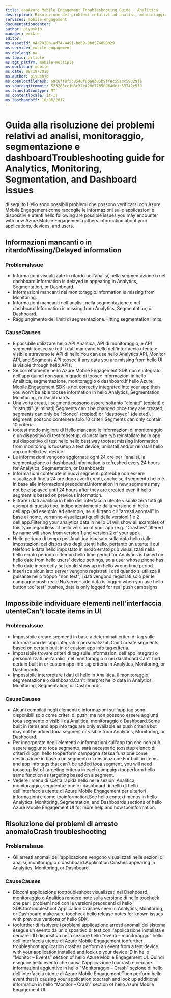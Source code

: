```yaml
---
title: aaaAzure Mobile Engagement Troubleshooting Guide - Analitica
description: Risoluzione dei problemi relativi ad analisi, monitoraggio, segmentazione e dashboard in Azure Mobile Engagement
services: mobile-engagement
documentationcenter: 
author: piyushjo
manager: erikre
editor: 
ms.assetid: 04a7020a-ad74-4491-be69-0bd574890029
ms.service: mobile-engagement
ms.devlang: na
ms.topic: article
ms.tgt_pltfrm: mobile-multiple
ms.workload: mobile
ms.date: 08/19/2016
ms.author: piyushjo
ms.openlocfilehash: 69c6ff8f5c8540f8ba8b85b9ffec55acc59329fe
ms.sourcegitcommit: 523283cc1b3c37c428e77850964dc1c33742c5f0
ms.translationtype: MT
ms.contentlocale: it-IT
ms.lasthandoff: 10/06/2017
---
```

# <a name="troubleshooting-guide-for-analytics-monitoring-segmentation-and-dashboard-issues"></a><span data-ttu-id="37b55-103">Guida alla risoluzione dei problemi relativi ad analisi, monitoraggio, segmentazione e dashboard</span><span class="sxs-lookup"><span data-stu-id="37b55-103">Troubleshooting guide for Analytics, Monitoring, Segmentation, and Dashboard issues</span></span>
<span data-ttu-id="37b55-104">di seguito Hello sono possibili problemi che possono verificarsi con Azure Mobile Engagement come raccoglie le informazioni sulle applicazioni e dispositivi e utenti.</span><span class="sxs-lookup"><span data-stu-id="37b55-104">hello following are possible issues you may encounter with how Azure Mobile Engagement gathers information about your applications, devices, and users.</span></span>

## <a name="missingdelayed-information"></a><span data-ttu-id="37b55-105">Informazioni mancanti o in ritardo</span><span class="sxs-lookup"><span data-stu-id="37b55-105">Missing/Delayed information</span></span>
### <a name="issue"></a><span data-ttu-id="37b55-106">Problema</span><span class="sxs-lookup"><span data-stu-id="37b55-106">Issue</span></span>
* <span data-ttu-id="37b55-107">Informazioni visualizzate in ritardo nell'analisi, nella segmentazione o nel dashboard.</span><span class="sxs-lookup"><span data-stu-id="37b55-107">Information is delayed in appearing in Analytics, Segmentation, or Dashboard.</span></span>
* <span data-ttu-id="37b55-108">Informazioni mancanti nel monitoraggio.</span><span class="sxs-lookup"><span data-stu-id="37b55-108">Information is missing from Monitoring.</span></span>
* <span data-ttu-id="37b55-109">Informazioni mancanti nell'analisi, nella segmentazione o nel dashboard.</span><span class="sxs-lookup"><span data-stu-id="37b55-109">Information is missing from Analytics, Segmentation, or Dashboard.</span></span>
* <span data-ttu-id="37b55-110">Raggiungimento dei limiti di segmentazione.</span><span class="sxs-lookup"><span data-stu-id="37b55-110">Hitting segmentation limits.</span></span>

### <a name="causes"></a><span data-ttu-id="37b55-111">Cause</span><span class="sxs-lookup"><span data-stu-id="37b55-111">Causes</span></span>
* <span data-ttu-id="37b55-112">È possibile utilizzare hello API Analitica, API di monitoraggio, e API segmenti toosee se tutti i dati mancano hello dell'interfaccia utente è visibile attraverso le API di hello.</span><span class="sxs-lookup"><span data-stu-id="37b55-112">You can use hello Analytics API, Monitor API, and Segments API toosee if any data you are missing from hello UI is visible through hello APIs.</span></span>
* <span data-ttu-id="37b55-113">Se correttamente hello Azure Mobile Engagement SDK non è integrato nell'app quindi non sarà in grado di toosee informazioni in hello Analitica, segmentazione, monitoraggio o dashboard.</span><span class="sxs-lookup"><span data-stu-id="37b55-113">If hello Azure Mobile Engagement SDK is not correctly integrated into your app then you won't be able toosee information in hello Analytics, Segmentation, Monitoring, or Dashboards.</span></span>
* <span data-ttu-id="37b55-114">Una volta creati, i segmenti possono essere soltanto "clonati" (copiati) o "distrutti" (eliminati).</span><span class="sxs-lookup"><span data-stu-id="37b55-114">Segments can't be changed once they are created, segments can only be "cloned" (copied) or "destroyed" (deleted).</span></span> <span data-ttu-id="37b55-115">I segmenti possono contenere solo 10 criteri.</span><span class="sxs-lookup"><span data-stu-id="37b55-115">Segments can only contain 10 criteria.</span></span>
* <span data-ttu-id="37b55-116">tootest modo migliore di Hello mancano le informazioni di monitoraggio è un dispositivo di test toosetup, disinstallare e/o reinstallare hello app sul dispositivo di test hello.</span><span class="sxs-lookup"><span data-stu-id="37b55-116">hello best way tootest missing information from monitoring is toosetup a test device, uninstall and/or reinstall hello app on hello test device.</span></span>
* <span data-ttu-id="37b55-117">Le informazioni vengono aggiornate ogni 24 ore per l'analisi, la segmentazione o i dashboard.</span><span class="sxs-lookup"><span data-stu-id="37b55-117">Information is refreshed every 24 hours for Analytics, Segmentation, or Dashboards.</span></span>
* <span data-ttu-id="37b55-118">Informazioni contenute in nuovi segmenti potrebbe non essere visualizzati fino a 24 ore dopo averli creati, anche se il segmento hello è in base alle informazioni precedenti.</span><span class="sxs-lookup"><span data-stu-id="37b55-118">Information in new segments may not be displayed until 24 hours after they are created even if hello segment is based on previous information.</span></span>
* <span data-ttu-id="37b55-119">Filtrare i dati analitica in hello dell'interfaccia utente visualizzerà tutti gli esempi di questo tipo, indipendentemente dalla versione di hello dell'app (ad esempio Ad esempio, se si filtrano gli "arresti anomali" in base al nome, verranno visualizzati quelli delle versioni 1 e 2 dell'app.</span><span class="sxs-lookup"><span data-stu-id="37b55-119">Filtering your analytics data in hello UI will show all examples of this type regardless of hello version of your app (e.g. "Crashes" filtered by name will show from version 1 and version 2 of your app).</span></span>
* <span data-ttu-id="37b55-120">Hello periodo di tempo per Analitica è basato sulla data hello dalle impostazioni del dispositivo degli utenti hello, pertanto un utente il cui telefono è data hello impostato in modo errato può visualizzati nella hello errato periodo di tempo.</span><span class="sxs-lookup"><span data-stu-id="37b55-120">hello time period for Analytics is based on hello date from hello users' device settings, so a user whose phone has hello date incorrectly set could show up in hello wrong time period.</span></span>
* <span data-ttu-id="37b55-121">Inserisce alcun lato server vengono registrati i dati quando si utilizza il pulsante hello troppo "non test", i dati vengono registrati solo per le campagne push reale.</span><span class="sxs-lookup"><span data-stu-id="37b55-121">No server side data is logged when you use hello button too"test" pushes, data is only logged for real push campaigns.</span></span>

## <a name="cant-locate-items-in-ui"></a><span data-ttu-id="37b55-122">Impossibile individuare elementi nell'interfaccia utente</span><span class="sxs-lookup"><span data-stu-id="37b55-122">Can't locate items in UI</span></span>
### <a name="issue"></a><span data-ttu-id="37b55-123">Problema</span><span class="sxs-lookup"><span data-stu-id="37b55-123">Issue</span></span>
* <span data-ttu-id="37b55-124">Impossibile creare segmenti in base a determinati criteri di tag sulle informazioni dell'app integrati o personalizzati.</span><span class="sxs-lookup"><span data-stu-id="37b55-124">Can't create segments based on certain built in or custom app info tag criteria.</span></span>
* <span data-ttu-id="37b55-125">Impossibile trovare criteri di tag sulle informazioni dell'app integrati o personalizzati nell'analisi, nel monitoraggio o nei dashboard.</span><span class="sxs-lookup"><span data-stu-id="37b55-125">Can't find certain built in or custom app info tag criteria in Analytics, Monitoring, or Dashboards.</span></span>
* <span data-ttu-id="37b55-126">Impossibile interpretare i dati di hello in Analitica, il monitoraggio, segmentazione o dashboard.</span><span class="sxs-lookup"><span data-stu-id="37b55-126">Can't interpret hello data in Analytics, Monitoring, Segmentation, or Dashboards.</span></span>

### <a name="causes"></a><span data-ttu-id="37b55-127">Cause</span><span class="sxs-lookup"><span data-stu-id="37b55-127">Causes</span></span>
* <span data-ttu-id="37b55-128">Alcuni compilati negli elementi e informazioni sull'app tag sono disponibili solo come criteri di push, ma non possono essere aggiunti tooa segmento o visibili da Analitica, monitoraggio o Dashboard.</span><span class="sxs-lookup"><span data-stu-id="37b55-128">Some built in items and app info tags are only available as push criteria but may not be added tooa segment or visible from Analytics, Monitoring, or Dashboard.</span></span> 
* <span data-ttu-id="37b55-129">Per incorporate negli elementi e informazioni sull'app tag che non può essere aggiunto tooa segmento, sarà necessario toosetup elenco di criteri di ogni hello tooperform campagna stessa funzione come destinazione in base a un segmento di destinazione.</span><span class="sxs-lookup"><span data-stu-id="37b55-129">For built in items and app info tags that can't be added tooa segment, you will need toosetup list of targeting criteria in each campaign tooperform hello same function as targeting based on a segment.</span></span>
* <span data-ttu-id="37b55-130">Vedere i menu di scelta rapida hello nelle sezioni Analitica, monitoraggio, segmentazione e i dashboard di hello di hello dell'interfaccia utente di Azure Mobile Engagement per ulteriori informazioni e come tooinformation.</span><span class="sxs-lookup"><span data-stu-id="37b55-130">See hello context menus in hello Analytics, Monitoring, Segmentation, and Dashboards sections of hello Azure Mobile Engagement UI for more help and how tooinformation.</span></span>

## <a name="crash-troubleshooting"></a><span data-ttu-id="37b55-131">Risoluzione dei problemi di arresto anomalo</span><span class="sxs-lookup"><span data-stu-id="37b55-131">Crash troubleshooting</span></span>
### <a name="issue"></a><span data-ttu-id="37b55-132">Problema</span><span class="sxs-lookup"><span data-stu-id="37b55-132">Issue</span></span>
* <span data-ttu-id="37b55-133">Gli arresti anomali dell'applicazione vengono visualizzati nelle sezioni di analisi, monitoraggio o dashboard.</span><span class="sxs-lookup"><span data-stu-id="37b55-133">Application Crashes appearing in Analytics, Monitoring, or Dashboard.</span></span>

### <a name="causes"></a><span data-ttu-id="37b55-134">Cause</span><span class="sxs-lookup"><span data-stu-id="37b55-134">Causes</span></span>
* <span data-ttu-id="37b55-135">Blocchi applicazione tootroubleshoot visualizzati nel Dashboard, monitoraggio o Analitica rendere note sulla versione di hello toocheck che per i problemi noti con le versioni precedenti di hello SDK.</span><span class="sxs-lookup"><span data-stu-id="37b55-135">tootroubleshoot Application Crashes seen in Analytics, Monitoring, or Dashboard make sure toocheck hello release notes for known issues with previous versions of hello SDK.</span></span>
* <span data-ttu-id="37b55-136">toofurther di risolvere i problemi applicazione arresti anomali del sistema esegue un evento da un dispositivo di test con l'applicazione installata e cercare l'ID dispositivo nella sezione hello "eventi – monitoraggio" hello dell'interfaccia utente di Azure Mobile Engagement.</span><span class="sxs-lookup"><span data-stu-id="37b55-136">toofurther troubleshoot application crashes perform an event from a test device with your application installed and look up your device ID in hello “Monitor – Events” section of hello Azure Mobile Engagement UI.</span></span> <span data-ttu-id="37b55-137">Quindi eseguire hello evento che causa l'applicazione toocrash e cercare informazioni aggiuntive in hello "Monitoraggio – Crash" sezione di hello dell'interfaccia utente di Azure Mobile Engagement.</span><span class="sxs-lookup"><span data-stu-id="37b55-137">Then perform hello event that is causing your application toocrash and look up additional information in hello “Monitor – Crash” section of hello Azure Mobile Engagement UI.</span></span> 

